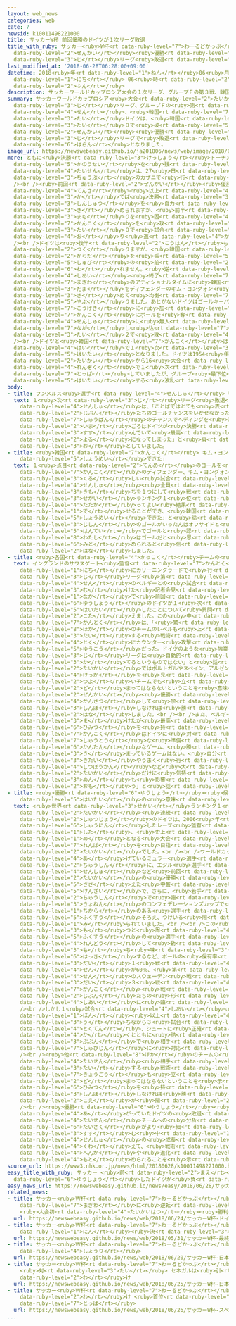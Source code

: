 ```yaml
---
layout: web_news
categories: web
cate: 7
newsid: k10011498221000
title: サッカーW杯 前回優勝のドイツが１次リーグ敗退
title_with_ruby: サッカー<ruby>W杯<rt data-ruby-level="7">わーるどかっぷ</rt></ruby> <ruby>前回<rt
  data-ruby-level="2">ぜんかい</rt></ruby><ruby>優勝<rt data-ruby-level="6">ゆうしょう</rt></ruby>のドイツが１<ruby>次<rt
  data-ruby-level="3">じ</rt></ruby>リーグ<ruby>敗退<rt data-ruby-level="5">はいたい</rt></ruby>
last_modified_at: '2018-06-28T06:28:00+09:00'
datetime: 2018<ruby>年<rt data-ruby-level="1">ねん</rt></ruby>06<ruby>月<rt data-ruby-level="1">がつ</rt></ruby>28<ruby>日<rt
  data-ruby-level="1">にち</rt></ruby> 06<ruby>時<rt data-ruby-level="2">じ</rt></ruby>28<ruby>分<rt
  data-ruby-level="2">ふん</rt></ruby>
description: サッカーワールドカップロシア大会の１次リーグ、グループＦの第３戦、韓国対ドイツは、韓国がドイツを２対０で破り、前回優勝のドイツが１次リーグで敗退する波乱となりました。
summary: サッカーワールドカップロシア<ruby>大会<rt data-ruby-level="2">たいかい</rt></ruby>の１<ruby>次<rt
  data-ruby-level="3">じ</rt></ruby>リーグ、グループＦの<ruby>第<rt data-ruby-level="3">だい</rt></ruby>３<ruby>戦<rt
  data-ruby-level="4">せん</rt></ruby>、<ruby>韓国<rt data-ruby-level="7">かんこく</rt></ruby><ruby>対<rt
  data-ruby-level="3">たい</rt></ruby>ドイツは、<ruby>韓国<rt data-ruby-level="7">かんこく</rt></ruby>がドイツを２<ruby>対<rt
  data-ruby-level="3">たい</rt></ruby>０で<ruby>破<rt data-ruby-level="5">やぶ</rt></ruby>り、<ruby>前回<rt
  data-ruby-level="2">ぜんかい</rt></ruby><ruby>優勝<rt data-ruby-level="6">ゆうしょう</rt></ruby>のドイツが１<ruby>次<rt
  data-ruby-level="3">じ</rt></ruby>リーグで<ruby>敗退<rt data-ruby-level="5">はいたい</rt></ruby>する<ruby>波乱<rt
  data-ruby-level="6">はらん</rt></ruby>となりました。
image_url: https://newswebeasy.github.io/ja201806/news/web/image/2018/06/28/K10011498221_1806280119_1806280154_01_02.jpg
more: ともに<ruby>決勝<rt data-ruby-level="3">けっしょう</rt></ruby>トーナメント<ruby>進出<rt data-ruby-level="3">しんしゅつ</rt></ruby>の<ruby>可能性<rt
  data-ruby-level="5">かのうせい</rt></ruby>を<ruby>残<rt data-ruby-level="4">のこ</rt></ruby>すチームどうしの<ruby>対戦<rt
  data-ruby-level="4">たいせん</rt></ruby>は、27<ruby>日<rt data-ruby-level="1">にち</rt></ruby>、ロシア<ruby>中部<rt
  data-ruby-level="3">ちゅうぶ</rt></ruby>のカザニで<ruby>行<rt data-ruby-level="2">おこな</rt></ruby>われました。<br
  /><br /><ruby>前回<rt data-ruby-level="2">ぜんかい</rt></ruby><ruby>優勝<rt data-ruby-level="6">ゆうしょう</rt></ruby>のドイツは、２<ruby>点差<rt
  data-ruby-level="4">てんさ</rt></ruby><ruby>以上<rt data-ruby-level="4">いじょう</rt></ruby>で<ruby>勝<rt
  data-ruby-level="3">か</rt></ruby>てば<ruby>決勝<rt data-ruby-level="3">けっしょう</rt></ruby>トーナメント<ruby>進出<rt
  data-ruby-level="3">しんしゅつ</rt></ruby>を<ruby>自力<rt data-ruby-level="2">じりき</rt></ruby>で<ruby>決<rt
  data-ruby-level="3">き</rt></ruby>められますが、<ruby>前半<rt data-ruby-level="2">ぜんはん</rt></ruby>、<ruby>守<rt
  data-ruby-level="3">まも</rt></ruby>りを<ruby>固<rt data-ruby-level="4">かた</rt></ruby>める<ruby>韓国<rt
  data-ruby-level="7">かんこく</rt></ruby>を<ruby>攻<rt data-ruby-level="7">せ</rt></ruby>めあぐね、０<ruby>対<rt
  data-ruby-level="3">たい</rt></ruby>０で<ruby>試合<rt data-ruby-level="4">しあい</rt></ruby>を<ruby>折<rt
  data-ruby-level="4">お</rt></ruby>り<ruby>返<rt data-ruby-level="4">かえ</rt></ruby>しました。<br
  /><br />ドイツは<ruby>後半<rt data-ruby-level="2">こうはん</rt></ruby>もたびたびチャンスを<ruby>作<rt
  data-ruby-level="2">つく</rt></ruby>りますが、<ruby>韓国<rt data-ruby-level="7">かんこく</rt></ruby>の<ruby>体<rt
  data-ruby-level="2">からだ</rt></ruby>を<ruby>張<rt data-ruby-level="5">は</rt></ruby>った<ruby>守備<rt
  data-ruby-level="5">しゅび</rt></ruby>の<ruby>前<rt data-ruby-level="2">まえ</rt></ruby>にゴールを<ruby>割<rt
  data-ruby-level="6">わ</rt></ruby>れません。<ruby>逆<rt data-ruby-level="5">ぎゃく</rt></ruby>に<ruby>試合<rt
  data-ruby-level="4">しあい</rt></ruby><ruby>終了<rt data-ruby-level="7">しゅうりょう</rt></ruby><ruby>間際<rt
  data-ruby-level="7">まぎわ</rt></ruby>のアディショナルタイムに<ruby>韓国<rt data-ruby-level="7">かんこく</rt></ruby>がコーナーキックからのこぼれ<ruby>球<rt
  data-ruby-level="3">だま</rt></ruby>をディフェンダーのキム・ヨングォン<ruby>選手<rt data-ruby-level="4">せんしゅ</rt></ruby>が<ruby>決<rt
  data-ruby-level="3">き</rt></ruby>めて<ruby>均衡<rt data-ruby-level="7">きんこう</rt></ruby>を<ruby>破<rt
  data-ruby-level="5">やぶ</rt></ruby>りました。あとがないドイツはゴールキーパーのノイアー<ruby>選手<rt data-ruby-level="4">せんしゅ</rt></ruby>も<ruby>攻撃<rt
  data-ruby-level="7">こうげき</rt></ruby>に<ruby>加<rt data-ruby-level="4">くわ</rt></ruby>わりましたが、<ruby>韓国<rt
  data-ruby-level="7">かんこく</rt></ruby>にボールを<ruby>奪<rt data-ruby-level="7">うば</rt></ruby>われてソン・フンミン<ruby>選手<rt
  data-ruby-level="4">せんしゅ</rt></ruby>に<ruby>無人<rt data-ruby-level="4">むじん</rt></ruby>のゴールに<ruby>流<rt
  data-ruby-level="7">なが</rt></ruby>し<ruby>込<rt data-ruby-level="7">こ</rt></ruby>まれ、０<ruby>対<rt
  data-ruby-level="3">たい</rt></ruby>２で<ruby>敗<rt data-ruby-level="4">やぶ</rt></ruby>れました。<br
  /><br />ドイツと<ruby>韓国<rt data-ruby-level="7">かんこく</rt></ruby>はともに１<ruby>勝<rt data-ruby-level="3">しょう</rt></ruby>２<ruby>敗<rt
  data-ruby-level="4">はい</rt></ruby>で１<ruby>次<rt data-ruby-level="3">じ</rt></ruby>リーグ<ruby>敗退<rt
  data-ruby-level="5">はいたい</rt></ruby>となりました。ドイツは1954<ruby>年<rt data-ruby-level="1">ねん</rt></ruby>の<ruby>大会<rt
  data-ruby-level="2">たいかい</rt></ruby>から16<ruby>大会<rt data-ruby-level="2">たいかい</rt></ruby><ruby>連続<rt
  data-ruby-level="4">れんぞく</rt></ruby>で１<ruby>次<rt data-ruby-level="3">じ</rt></ruby>リーグを<ruby>突破<rt
  data-ruby-level="7">とっぱ</rt></ruby>していましたが、グループ<ruby>最下位<rt data-ruby-level="4">さいかい</rt></ruby>で<ruby>敗退<rt
  data-ruby-level="5">はいたい</rt></ruby>する<ruby>波乱<rt data-ruby-level="6">はらん</rt></ruby>となりました。
body:
- title: フンメルス<ruby>選手<rt data-ruby-level="4">せんしゅ</rt></ruby>「とてもつらい<ruby>夜<rt data-ruby-level="2">よる</rt></ruby>」
  text: １<ruby>次<rt data-ruby-level="3">じ</rt></ruby>リーグ<ruby>敗退<rt data-ruby-level="5">はいたい</rt></ruby>となったドイツのディフェンダー、フンメルス<ruby>選手<rt
    data-ruby-level="4">せんしゅ</rt></ruby>は、「ことばではとても<ruby>表<rt data-ruby-level="3">あらわ</rt></ruby>せない。<ruby>自分<rt
    data-ruby-level="2">じぶん</rt></ruby>たちのゴールチャンスをいかせなかった。<ruby>僕<rt data-ruby-level="7">ぼく</rt></ruby>が<ruby>終盤<rt
    data-ruby-level="7">しゅうばん</rt></ruby>のチャンスでヘディングを<ruby>決<rt data-ruby-level="3">き</rt></ruby>めていたら、<ruby>今<rt
    data-ruby-level="2">いま</rt></ruby>ごろはドイツが<ruby>決勝<rt data-ruby-level="3">けっしょう</rt></ruby>トーナメントに<ruby>進<rt
    data-ruby-level="3">すす</rt></ruby>んでいて<ruby>最高<rt data-ruby-level="4">さいこう</rt></ruby>だったが。ドイツのサッカーファンにとってとてもつらい<ruby>夜<rt
    data-ruby-level="2">よる</rt></ruby>になってしまった」と<ruby>肩<rt data-ruby-level="7">かた</rt></ruby>を<ruby>落<rt
    data-ruby-level="3">お</rt></ruby>としていました。
- title: <ruby>韓国<rt data-ruby-level="7">かんこく</rt></ruby> キム・ヨングォン<ruby>選手<rt data-ruby-level="4">せんしゅ</rt></ruby>「やればできると<ruby>証明<rt
    data-ruby-level="5">しょうめい</rt></ruby>できた」
  text: １<ruby>点目<rt data-ruby-level="2">てんめ</rt></ruby>のゴールを<ruby>決<rt data-ruby-level="3">き</rt></ruby>めた<ruby>韓国<rt
    data-ruby-level="7">かんこく</rt></ruby>のディフェンダー、キム・ヨングォン<ruby>選手<rt data-ruby-level="4">せんしゅ</rt></ruby>は、「<ruby>苦<rt
    data-ruby-level="3">くる</rt></ruby>しい<ruby>試合<rt data-ruby-level="4">しあい</rt></ruby>になることはわかっていたが、<ruby>選手<rt
    data-ruby-level="4">せんしゅ</rt></ruby><ruby>全員<rt data-ruby-level="3">ぜんいん</rt></ruby>が<ruby>気持<rt
    data-ruby-level="3">きも</rt></ruby>ちを１つにして<ruby>戦<rt data-ruby-level="4">たたか</rt></ruby>った。<ruby>世界<rt
    data-ruby-level="3">せかい</rt></ruby>ランキング１<ruby>位<rt data-ruby-level="4">い</rt></ruby>のチームと<ruby>戦<rt
    data-ruby-level="4">たたか</rt></ruby>ってよい<ruby>結果<rt data-ruby-level="4">けっか</rt></ruby>を<ruby>出<rt
    data-ruby-level="1">で</rt></ruby>せることができ、<ruby>韓国<rt data-ruby-level="7">かんこく</rt></ruby>サッカーもやればできるということを<ruby>証明<rt
    data-ruby-level="5">しょうめい</rt></ruby>できた」と<ruby>話<rt data-ruby-level="2">はな</rt></ruby>していました。また、<ruby>自身<rt
    data-ruby-level="3">じしん</rt></ruby>のゴールがいったんはオフサイドと<ruby>判定<rt data-ruby-level="5">はんてい</rt></ruby>されビデオ<ruby>判定<rt
    data-ruby-level="5">はんてい</rt></ruby>でゴールと<ruby>認<rt data-ruby-level="6">みと</rt></ruby>められたことについては、「<ruby>私<rt
    data-ruby-level="8">わたし</rt></ruby>はゴールだと<ruby>思<rt data-ruby-level="2">おも</rt></ruby>っていたので、<ruby>認<rt
    data-ruby-level="6">みと</rt></ruby>められると<ruby>信<rt data-ruby-level="4">しん</rt></ruby>じていた」と<ruby>話<rt
    data-ruby-level="2">はな</rt></ruby>しました。
- title: <ruby>各国<rt data-ruby-level="4">かっこく</rt></ruby>チームの<ruby>監督<rt data-ruby-level="7">かんとく</rt></ruby>は
  text: イングランドのサウスゲート<ruby>監督<rt data-ruby-level="7">かんとく</rt></ruby>は、28<ruby>日<rt
    data-ruby-level="1">にち</rt></ruby>にカリーニングラードで<ruby>行<rt data-ruby-level="2">おこな</rt></ruby>われる１<ruby>次<rt
    data-ruby-level="3">じ</rt></ruby>リーグ<ruby>第<rt data-ruby-level="3">だい</rt></ruby>３<ruby>戦<rt
    data-ruby-level="4">せん</rt></ruby>のベルギーとの<ruby>試合<rt data-ruby-level="4">しあい</rt></ruby>に<ruby>向<rt
    data-ruby-level="3">む</rt></ruby>けた<ruby>記者会見<rt data-ruby-level="3">きしゃかいけん</rt></ruby>の<ruby>中<rt
    data-ruby-level="1">なか</rt></ruby>で<ruby>前回<rt data-ruby-level="2">ぜんかい</rt></ruby><ruby>優勝<rt
    data-ruby-level="6">ゆうしょう</rt></ruby>のドイツが１<ruby>次<rt data-ruby-level="3">じ</rt></ruby>リーグで<ruby>敗退<rt
    data-ruby-level="5">はいたい</rt></ruby>したことについて<ruby>質問<rt data-ruby-level="5">しつもん</rt></ruby>に<ruby>答<rt
    data-ruby-level="2">こた</rt></ruby>えました。この<ruby>中<rt data-ruby-level="1">なか</rt></ruby>で、サウスゲート<ruby>監督<rt
    data-ruby-level="7">かんとく</rt></ruby>は、「<ruby>驚<rt data-ruby-level="7">おどろ</rt></ruby>いたが、<ruby>他<rt
    data-ruby-level="8">ほか</rt></ruby>のチームのレベルも<ruby>上<rt data-ruby-level="1">あ</rt></ruby>がっている。ドイツに<ruby>対<rt
    data-ruby-level="3">たい</rt></ruby>する<ruby>戦術<rt data-ruby-level="5">せんじゅつ</rt></ruby>がしっかりしていて<ruby>特<rt
    data-ruby-level="4">とく</rt></ruby>にカウンター<ruby>攻撃<rt data-ruby-level="7">こうげき</rt></ruby>が<ruby>有効<rt
    data-ruby-level="5">ゆうこう</rt></ruby>だった。ドイツのような<ruby>強豪<rt data-ruby-level="7">きょうごう</rt></ruby>でも１<ruby>次<rt
    data-ruby-level="3">じ</rt></ruby>リーグは<ruby>自動的<rt data-ruby-level="4">じどうてき</rt></ruby>に<ruby>勝<rt
    data-ruby-level="3">か</rt></ruby>てるというものではない」と<ruby>話<rt data-ruby-level="2">はな</rt></ruby>しました。そのうえで「この<ruby>大会<rt
    data-ruby-level="2">たいかい</rt></ruby>ではポルトガルやスペイン、アルゼンチンも<ruby>苦戦<rt data-ruby-level="4">くせん</rt></ruby>している。そのような<ruby>結果<rt
    data-ruby-level="4">けっか</rt></ruby>を<ruby>見<rt data-ruby-level="1">み</rt></ruby>るとどんな<ruby>強<rt
    data-ruby-level="2">つよ</rt></ruby>いチームでも<ruby>立<rt data-ruby-level="2">た</rt></ruby>ち<ruby>止<rt
    data-ruby-level="2">ど</rt></ruby>まってはならないということを<ruby>意味<rt data-ruby-level="3">いみ</rt></ruby>している。ドイツは<ruby>前回<rt
    data-ruby-level="2">ぜんかい</rt></ruby><ruby>優勝<rt data-ruby-level="6">ゆうしょう</rt></ruby>し、われわれはいろいろ<ruby>観察<rt
    data-ruby-level="4">かんさつ</rt></ruby>して<ruby>学<rt data-ruby-level="1">まな</rt></ruby>んでいる。<ruby>進歩<rt
    data-ruby-level="3">しんぽ</rt></ruby>しなければ<ruby>勝<rt data-ruby-level="3">か</rt></ruby>てない」と<ruby>話<rt
    data-ruby-level="2">はな</rt></ruby>しました。<br /><br />また、ベルギーのマルティネス<ruby>監督<rt data-ruby-level="7">かんとく</rt></ruby>は、「ドイツは<ruby>負<rt
    data-ruby-level="3">ま</rt></ruby>けたが<ruby>最高<rt data-ruby-level="4">さいこう</rt></ruby>のチームだ。ただ、どのチームも<ruby>秘密<rt
    data-ruby-level="6">ひみつ</rt></ruby>を<ruby>持<rt data-ruby-level="3">も</rt></ruby>てないということだ。<ruby>韓国<rt
    data-ruby-level="7">かんこく</rt></ruby>はドイツに<ruby>対<rt data-ruby-level="3">たい</rt></ruby>して<ruby>周到<rt
    data-ruby-level="7">しゅうとう</rt></ruby>な<ruby>準備<rt data-ruby-level="5">じゅんび</rt></ruby>をしてきた。<ruby>簡単<rt
    data-ruby-level="6">かんたん</rt></ruby>なゲーム、<ruby>勝<rt data-ruby-level="3">か</rt></ruby>ちが<ruby>決<rt
    data-ruby-level="3">き</rt></ruby>まっているゲームはない。<ruby>自分<rt data-ruby-level="2">じぶん</rt></ruby>への<ruby>期待<rt
    data-ruby-level="3">きたい</rt></ruby>やうまく<ruby>行<rt data-ruby-level="2">い</rt></ruby>かなかったときの<ruby>失望感<rt
    data-ruby-level="4">しつぼうかん</rt></ruby>など<ruby>大<rt data-ruby-level="1">おお</rt></ruby>きな<ruby>大会<rt
    data-ruby-level="2">たいかい</rt></ruby>だけに<ruby>気持<rt data-ruby-level="3">きも</rt></ruby>ちの<ruby>面<rt
    data-ruby-level="3">めん</rt></ruby>も<ruby>影響<rt data-ruby-level="7">えいきょう</rt></ruby>したと<ruby>思<rt
    data-ruby-level="2">おも</rt></ruby>う」と<ruby>話<rt data-ruby-level="2">はな</rt></ruby>しました。
- title: <ruby>優勝<rt data-ruby-level="6">ゆうしょう</rt></ruby><ruby>候補<rt data-ruby-level="6">こうほ</rt></ruby><ruby>敗退<rt
    data-ruby-level="5">はいたい</rt></ruby>の<ruby>意味<rt data-ruby-level="3">いみ</rt></ruby>するところは
  text: <ruby>世界<rt data-ruby-level="3">せかい</rt></ruby>ランキング１<ruby>位<rt data-ruby-level="4">い</rt></ruby>で17<ruby>大会<rt
    data-ruby-level="2">たいかい</rt></ruby><ruby>連続<rt data-ruby-level="4">れんぞく</rt></ruby>の<ruby>出場<rt
    data-ruby-level="2">しゅつじょう</rt></ruby>のドイツは、2006<ruby>年<rt data-ruby-level="1">ねん</rt></ruby>に<ruby>就任<rt
    data-ruby-level="6">しゅうにん</rt></ruby>したレーブ<ruby>監督<rt data-ruby-level="7">かんとく</rt></ruby>の<ruby>下<rt
    data-ruby-level="1">した</rt></ruby>、<ruby>史上<rt data-ruby-level="4">しじょう</rt></ruby>３チーム<ruby>目<rt
    data-ruby-level="1">め</rt></ruby>となる<ruby>大会<rt data-ruby-level="2">たいかい</rt></ruby>２<ruby>連覇<rt
    data-ruby-level="7">れんぱ</rt></ruby>を<ruby>目指<rt data-ruby-level="3">めざ</rt></ruby>した<ruby>大会<rt
    data-ruby-level="2">たいかい</rt></ruby>でした。<br /><br />ワールドカップで<ruby>通算<rt data-ruby-level="2">つうさん</rt></ruby>10ゴールを<ruby>挙<rt
    data-ruby-level="4">あ</rt></ruby>げているミュラー<ruby>選手<rt data-ruby-level="4">せんしゅ</rt></ruby>を<ruby>中心<rt
    data-ruby-level="2">ちゅうしん</rt></ruby>に、エジル<ruby>選手<rt data-ruby-level="4">せんしゅ</rt></ruby>やクロース<ruby>選手<rt
    data-ruby-level="4">せんしゅ</rt></ruby>など<ruby>前回<rt data-ruby-level="2">ぜんかい</rt></ruby><ruby>大会<rt
    data-ruby-level="2">たいかい</rt></ruby>の<ruby>優勝<rt data-ruby-level="6">ゆうしょう</rt></ruby>を<ruby>支<rt
    data-ruby-level="5">ささ</rt></ruby>えた<ruby>中盤<rt data-ruby-level="7">ちゅうばん</rt></ruby>は<ruby>健在<rt
    data-ruby-level="5">けんざい</rt></ruby>で、さらに、<ruby>若手<rt data-ruby-level="6">わかて</rt></ruby><ruby>中心<rt
    data-ruby-level="2">ちゅうしん</rt></ruby>で<ruby>臨<rt data-ruby-level="7">のぞ</rt></ruby>んだ<ruby>去年<rt
    data-ruby-level="3">きょねん</rt></ruby>のコンフェデレーションズカップで<ruby>優勝<rt data-ruby-level="6">ゆうしょう</rt></ruby>するなど、それぞれのポジションに<ruby>力<rt
    data-ruby-level="1">ちから</rt></ruby>のある<ruby>選手<rt data-ruby-level="4">せんしゅ</rt></ruby>を<ruby>複数<rt
    data-ruby-level="5">ふくすう</rt></ruby>そろえ、つけいる<ruby>隙<rt data-ruby-level="7">すき</rt></ruby>はないと<ruby>見<rt
    data-ruby-level="1">み</rt></ruby>られていました。<br /><br />この<ruby>大会<rt data-ruby-level="2">たいかい</rt></ruby>でも、ボールを<ruby>持<rt
    data-ruby-level="3">も</rt></ruby>つと<ruby>周<rt data-ruby-level="4">まわ</rt></ruby>りの<ruby>複数<rt
    data-ruby-level="5">ふくすう</rt></ruby>の<ruby>選手<rt data-ruby-level="4">せんしゅ</rt></ruby>が<ruby>連動<rt
    data-ruby-level="4">れんどう</rt></ruby>して<ruby>動<rt data-ruby-level="3">うご</rt></ruby>く<ruby>持<rt
    data-ruby-level="3">も</rt></ruby>ち<ruby>味<rt data-ruby-level="3">あじ</rt></ruby>を<ruby>発揮<rt
    data-ruby-level="6">はっき</rt></ruby>するなど、ボールの<ruby>保有率<rt data-ruby-level="5">ほゆうりつ</rt></ruby>では<ruby>第<rt
    data-ruby-level="3">だい</rt></ruby>１<ruby>戦<rt data-ruby-level="4">せん</rt></ruby>のメキシコ<ruby>戦<rt
    data-ruby-level="4">せん</rt></ruby>が60％、<ruby>第<rt data-ruby-level="3">だい</rt></ruby>２<ruby>戦<rt
    data-ruby-level="4">せん</rt></ruby>のスウェーデン<ruby>戦<rt data-ruby-level="4">せん</rt></ruby>が71％、<ruby>第<rt
    data-ruby-level="3">だい</rt></ruby>３<ruby>戦<rt data-ruby-level="4">せん</rt></ruby>の<ruby>韓国<rt
    data-ruby-level="7">かんこく</rt></ruby><ruby>戦<rt data-ruby-level="4">せん</rt></ruby>が70％と、<ruby>自分<rt
    data-ruby-level="2">じぶん</rt></ruby>たちの<ruby>形<rt data-ruby-level="2">かたち</rt></ruby>で<ruby>試合<rt
    data-ruby-level="4">しあい</rt></ruby>に<ruby>臨<rt data-ruby-level="7">のぞ</rt></ruby>めていました。<br
    /><br />しかし１<ruby>試合<rt data-ruby-level="4">しあい</rt></ruby><ruby>平均<rt data-ruby-level="5">へいきん</rt></ruby>20<ruby>本<rt
    data-ruby-level="1">ほん</rt></ruby><ruby>以上<rt data-ruby-level="4">いじょう</rt></ruby>のシュートを<ruby>打<rt
    data-ruby-level="3">う</rt></ruby>ちながら３<ruby>試合<rt data-ruby-level="4">しあい</rt></ruby>でわずか２<ruby>得点<rt
    data-ruby-level="4">とくてん</rt></ruby>、シュートに<ruby>正確<rt data-ruby-level="5">せいかく</rt></ruby>さを<ruby>欠<rt
    data-ruby-level="4">か</rt></ruby>くとともに<ruby>詰<rt data-ruby-level="7">つ</rt></ruby>めの<ruby>部分<rt
    data-ruby-level="3">ぶぶん</rt></ruby>で<ruby>相手<rt data-ruby-level="3">あいて</rt></ruby>の<ruby>守備陣<rt
    data-ruby-level="7">しゅびじん</rt></ruby>に<ruby>対応<rt data-ruby-level="5">たいおう</rt></ruby>されました。<br
    /><br /><ruby>他<rt data-ruby-level="8">ほか</rt></ruby>のチームの<ruby>監督<rt data-ruby-level="7">かんとく</rt></ruby>からは、「<ruby>対戦<rt
    data-ruby-level="4">たいせん</rt></ruby><ruby>相手<rt data-ruby-level="3">あいて</rt></ruby>のドイツに<ruby>対<rt
    data-ruby-level="3">たい</rt></ruby>する<ruby>戦術<rt data-ruby-level="5">せんじゅつ</rt></ruby>がしっかりしていた。どんな<ruby>強豪<rt
    data-ruby-level="7">きょうごう</rt></ruby>も<ruby>立<rt data-ruby-level="2">た</rt></ruby>ち<ruby>止<rt
    data-ruby-level="2">ど</rt></ruby>まってはならないということを<ruby>示<rt data-ruby-level="5">しめ</rt></ruby>した」「どのチームも<ruby>秘密<rt
    data-ruby-level="6">ひみつ</rt></ruby>を<ruby>持<rt data-ruby-level="3">も</rt></ruby>てない。<ruby>進歩<rt
    data-ruby-level="3">しんぽ</rt></ruby>しなければ<ruby>勝<rt data-ruby-level="3">か</rt></ruby>てない」という<ruby>声<rt
    data-ruby-level="2">こえ</rt></ruby>が<ruby>聞<rt data-ruby-level="2">き</rt></ruby>かれました。<br
    /><br /><ruby>優勝<rt data-ruby-level="6">ゆうしょう</rt></ruby><ruby>候補<rt data-ruby-level="6">こうほ</rt></ruby>に<ruby>挙<rt
    data-ruby-level="4">あ</rt></ruby>がっていたドイツの<ruby>敗退<rt data-ruby-level="5">はいたい</rt></ruby>は、<ruby>対戦<rt
    data-ruby-level="4">たいせん</rt></ruby>チームへの<ruby>分析<rt data-ruby-level="7">ぶんせき</rt></ruby>や<ruby>対策<rt
    data-ruby-level="6">たいさく</rt></ruby>がより<ruby>細<rt data-ruby-level="2">こま</rt></ruby>かく<ruby>進<rt
    data-ruby-level="3">すす</rt></ruby>む<ruby>中<rt data-ruby-level="1">なか</rt></ruby>で、トップチームといえども、<ruby>選手<rt
    data-ruby-level="4">せんしゅ</rt></ruby>の<ruby>成長<rt data-ruby-level="4">せいちょう</rt></ruby>に<ruby>加<rt
    data-ruby-level="4">くわ</rt></ruby>えて、<ruby>戦術<rt data-ruby-level="5">せんじゅつ</rt></ruby>にもさらなる<ruby>変化<rt
    data-ruby-level="4">へんか</rt></ruby>や<ruby>進化<rt data-ruby-level="3">しんか</rt></ruby>が<ruby>求<rt
    data-ruby-level="4">もと</rt></ruby>められることを<ruby>示<rt data-ruby-level="5">しめ</rt></ruby>しています。
source_url: https://www3.nhk.or.jp/news/html/20180628/k10011498221000.html
easy_title_with_ruby: サッカー <ruby>前<rt data-ruby-level="2">まえ</rt></ruby>のワールドカップで<ruby>優勝<rt
  data-ruby-level="6">ゆうしょう</rt></ruby>したドイツが<ruby>負<rt data-ruby-level="3">ま</rt></ruby>ける
easy_news_url: https://newswebeasy.github.io/news/easy/2018/06/28/サッカー-前のワールドカップで優勝したドイツが負ける
related_news:
- title: サッカー<ruby>Ｗ杯<rt data-ruby-level="7">わーるどかっぷ</rt></ruby> ドイツ<ruby>終了<rt data-ruby-level="7">しゅうりょう</rt></ruby><ruby>間際<rt
    data-ruby-level="7">まぎわ</rt></ruby>に<ruby>逆転<rt data-ruby-level="5">ぎゃくてん</rt></ruby>
    <ruby>大会初<rt data-ruby-level="4">たいかいはつ</rt></ruby><ruby>勝利<rt data-ruby-level="4">しょうり</rt></ruby>
  url: https://newswebeasy.github.io/news/web/2018/06/24/サッカーW杯-ドイツ終了間際に逆転-大会初勝利
- title: サッカー<ruby>Ｗ杯<rt data-ruby-level="7">わーるどかっぷ</rt></ruby> <ruby>最終<rt data-ruby-level="4">さいしゅう</rt></ruby>メンバー23<ruby>人<rt
    data-ruby-level="1">にん</rt></ruby><ruby>決<rt data-ruby-level="3">き</rt></ruby>まる
  url: https://newswebeasy.github.io/news/web/2018/05/31/サッカーW杯-最終メンバー23人決まる
- title: サッカー<ruby>Ｗ杯<rt data-ruby-level="7">わーるどかっぷ</rt></ruby> <ruby>日本<rt data-ruby-level="1">にっぽん</rt></ruby>がコロンビアに<ruby>勝利<rt
    data-ruby-level="4">しょうり</rt></ruby>
  url: https://newswebeasy.github.io/news/web/2018/06/20/サッカーW杯-日本がコロンビアに勝利
- title: サッカー<ruby>Ｗ杯<rt data-ruby-level="7">わーるどかっぷ</rt></ruby> <ruby>日本<rt data-ruby-level="1">にっぽん</rt></ruby>
    <ruby>対<rt data-ruby-level="3">たい</rt></ruby> セネガルは<ruby>引<rt data-ruby-level="2">ひ</rt></ruby>き<ruby>分<rt
    data-ruby-level="2">わ</rt></ruby>け
  url: https://newswebeasy.github.io/news/web/2018/06/25/サッカーW杯-日本-対-セネガルは引き分け
- title: サッカー<ruby>Ｗ杯<rt data-ruby-level="7">わーるどかっぷ</rt></ruby> スペイン<ruby>引<rt data-ruby-level="2">ひ</rt></ruby>き<ruby>分<rt
    data-ruby-level="2">わ</rt></ruby>け <ruby>首位<rt data-ruby-level="4">しゅい</rt></ruby>で<ruby>突破<rt
    data-ruby-level="7">とっぱ</rt></ruby>
  url: https://newswebeasy.github.io/news/web/2018/06/26/サッカーW杯-スペイン引き分け-首位で突破
...
```

